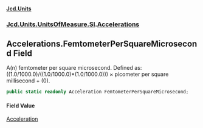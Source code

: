 #### [Jcd.Units](index.md 'index')
### [Jcd.Units.UnitsOfMeasure.SI](Jcd.Units.UnitsOfMeasure.SI.md 'Jcd.Units.UnitsOfMeasure.SI').[Accelerations](Accelerations.md 'Jcd.Units.UnitsOfMeasure.SI.Accelerations')

## Accelerations.FemtometerPerSquareMicrosecond Field

A(n) femtometer per square microsecond. Defined as: ((1.0/1000.0)/((1.0/1000.0)*(1.0/1000.0))) × picometer per square millisecond + (0).

```csharp
public static readonly Acceleration FemtometerPerSquareMicrosecond;
```

#### Field Value
[Acceleration](Acceleration.md 'Jcd.Units.UnitTypes.Acceleration')